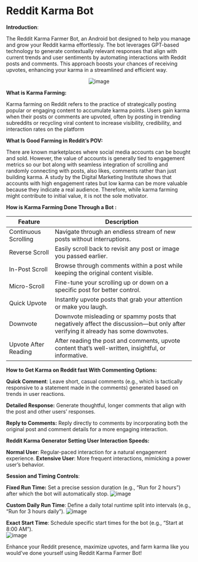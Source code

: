 <p align="center">
  <h1>Reddit Karma Bot</h1>
</p>

**Introduction**: 

The Reddit Karma Farmer Bot, an Android bot designed to help you manage and grow your Reddit karma effortlessly. The bot leverages GPT-based technology to generate contextually relevant responses that align with current trends and user sentiments by automating interactions with Reddit posts and comments. This approach boosts your chances of receiving upvotes, enhancing your karma in a streamlined and efficient way. 


<p align="center">
  <img src="https://github.com/user-attachments/assets/3e91b0d2-0a2f-4a10-99cc-5be27cdf0427" alt="image">
</p>





**What is Karma Farming:**

Karma farming on Reddit refers to the practice of strategically posting popular or engaging content to accumulate karma points. Users gain karma when their posts or comments are upvoted, often by posting in trending subreddits or recycling viral content to increase visibility, credibility, and interaction rates on the platform 
 
**What Is Good Farming in Reddit’s POV:** 
 
There are known marketplaces where social media accounts can be bought and sold. However, the value of accounts is generally tied to engagement metrics so our bot along with seamless integration of scrolling and randomly connecting with posts, also likes, comments rather than just building karma. A study by the Digital Marketing Institute shows that accounts with high engagement rates but low karma can be more valuable because they indicate a real audience. Therefore, while karma farming might contribute to initial value, it is not the sole motivator. 
 
 
 
 
**How is Karma Farming Done Through a Bot :** 

  
| Feature          | Description                                                                                                  |
|------------------|--------------------------------------------------------------------------------------------------------------|
| Continuous Scrolling | Navigate through an endless stream of new posts without interruptions.                                     |
| Reverse Scroll   | Easily scroll back to revisit any post or image you passed earlier.                                           |
| In-Post Scroll   | Browse through comments within a post while keeping the original content visible.                             |
| Micro-Scroll     | Fine-tune your scrolling up or down on a specific post for better control.                                    |
| Quick Upvote     | Instantly upvote posts that grab your attention or make you laugh.                                            |
| Downvote         | Downvote misleading or spammy posts that negatively affect the discussion—but only after verifying it already has some downvotes. |
| Upvote After Reading | After reading the post and comments, upvote content that’s well-written, insightful, or informative.        |

 
**How to Get Karma on Reddit fast With Commenting Options:**

  
**Quick Comment**: Leave short, casual comments (e.g., which is tactically responsive to a statement made in the comments) generated based on trends in user reactions.
 
**Detailed Response:** Generate thoughtful, longer comments that align with the post and other users’ responses. 

**Reply to Comments:** Reply directly to comments by incorporating both the original post and comment details for a more engaging interaction. 
 
**Reddit Karma Generator Setting User Interaction Speeds:**

**Normal User**: Regular-paced interaction for a natural engagement experience. 
**Extensive User**: More frequent interactions, mimicking a power user’s behavior. 

 
**Session and Timing Controls**: 
 
  
**Fixed Run Time:** Set a precise session duration (e.g., “Run for 2 hours”) after which the bot will automatically stop. 
  ![image](https://github.com/user-attachments/assets/36ecd225-0f39-4a4d-b6f2-91947e502fdd)


**Custom Daily Run Time**: Define a daily total runtime split into intervals (e.g., “Run for 3 hours daily”). 
  ![image](https://github.com/user-attachments/assets/5b61a998-f233-46f6-b33a-df6685b14bbb)


**Exact Start Time**: Schedule specific start times for the bot (e.g., “Start at 8:00 AM”). 	 
  ![image](https://github.com/user-attachments/assets/1fc4bf18-fd9d-4d1e-815f-978518bdbd7d)


 
 
Enhance your Reddit presence, maximize upvotes, and farm karma like you would’ve done yourself using Reddit Karma Farmer Bot! 


